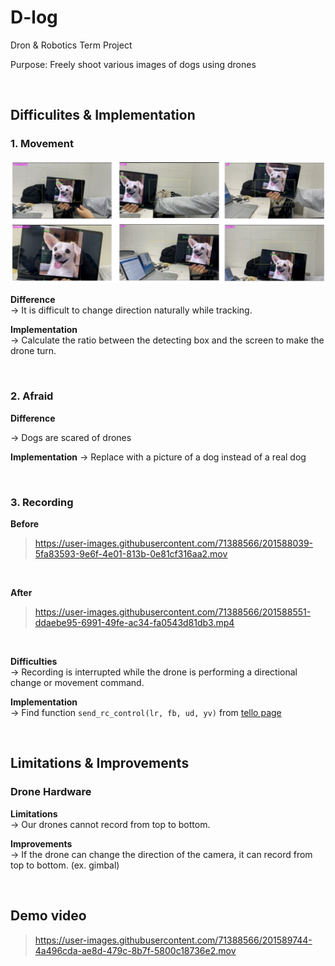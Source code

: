 # D-log

Dron & Robotics Term Project

Purpose: Freely shoot various images of dogs using drones


<br>

## Difficulites & Implementation


### 1. Movement

![movement](descript/movement.png)

**Difference** <br>
→ It is difficult to change direction naturally while tracking.

**Implementation** <br>
→ Calculate the ratio between the detecting box and the screen to make the drone turn.

<br>

### 2. Afraid

**Difference**

→ Dogs are scared of drones

**Implementation**
→ Replace with a picture of a dog instead of a real dog

<br>

### 3. Recording

**Before**<br>

> https://user-images.githubusercontent.com/71388566/201588039-5fa83593-9e6f-4e01-813b-0e81cf316aa2.mov


<br>

**After**<br>

> https://user-images.githubusercontent.com/71388566/201588551-ddaebe95-6991-49fe-ac34-fa0543d81db3.mp4


<br>

**Difficulties**<br>
→ Recording is interrupted while the drone is performing a directional change or movement command.

**Implementation**<br>
→ Find function ```send_rc_control(lr, fb, ud, yv)``` from [tello page](https://djitellopy.readthedocs.io/en/latest/tello/#djitellopy.tello.Tello.move_forward)


<br>

## **Limitations & Improvements**

### Drone Hardware

**Limitations**<br>
→ Our drones cannot record from top to bottom.

**Improvements**<br>
→ If the drone can change the direction of the camera, it can record from top to bottom. (ex. gimbal)


<br>

## Demo video <br>

> https://user-images.githubusercontent.com/71388566/201589744-4a496cda-ae8d-479c-8b7f-5800c18736e2.mov


